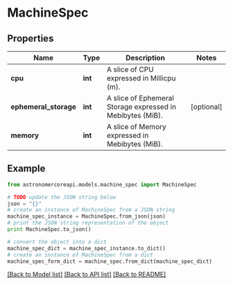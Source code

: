 # MachineSpec


## Properties
Name | Type | Description | Notes
------------ | ------------- | ------------- | -------------
**cpu** | **int** | A slice of CPU expressed in Millicpu (m). | 
**ephemeral_storage** | **int** | A slice of Ephemeral Storage expressed in Mebibytes (MiB). | [optional] 
**memory** | **int** | A slice of Memory expressed in Mebibytes (MiB). | 

## Example

```python
from astronomercoreapi.models.machine_spec import MachineSpec

# TODO update the JSON string below
json = "{}"
# create an instance of MachineSpec from a JSON string
machine_spec_instance = MachineSpec.from_json(json)
# print the JSON string representation of the object
print MachineSpec.to_json()

# convert the object into a dict
machine_spec_dict = machine_spec_instance.to_dict()
# create an instance of MachineSpec from a dict
machine_spec_form_dict = machine_spec.from_dict(machine_spec_dict)
```
[[Back to Model list]](../README.md#documentation-for-models) [[Back to API list]](../README.md#documentation-for-api-endpoints) [[Back to README]](../README.md)


